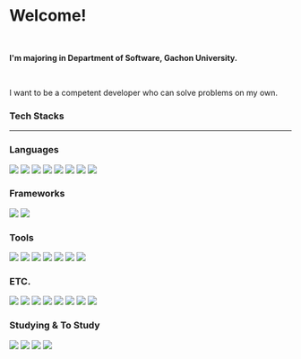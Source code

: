 # Welcome!
<br>
<p><b>I'm majoring in Department of Software, Gachon University.</b></p>
<br>
<p>I want to be a competent developer who can solve problems on my own. </p> 
<h3> Tech Stacks </h3>
<hr>
<h3> Languages </h3>
<p>
<img src="https://img.shields.io/badge/C-A8B9CC?style=flat-square&logo=C&logoColor=FFFFFF"/>
<img src="https://img.shields.io/badge/C++-00599C?style=flat-square&logo=C++&logoColor=FFFFFF"/>
<img src="https://img.shields.io/badge/Java-FF9900?style=flat-square&logo=JAVA&logoColor=FFFFFF"/>
<img src="https://img.shields.io/badge/Python-3776AB?style=flat-square&logo=Python&logoColor=FFFFFF"/>
<img src="https://img.shields.io/badge/PHP-777BB4?style=flat-square&logo=PHP&logoColor=FFFFFF"/>
<img src="https://img.shields.io/badge/Dart-0175C2?style=flat-square&logo=Dart&logoColor=FFFFFF"/>
<img src="https://img.shields.io/badge/JavaScript-F7DF1E?style=flat-square&logo=JavaScript&logoColor=FFFFFF"/>
<img src="https://img.shields.io/badge/Kotlin-7F52FF?style=flat-square&logo=Kotlin&logoColor=FFFFFF"/>
  </p>
<h3> Frameworks </h3>
<p>
<img src="https://img.shields.io/badge/Android-3DDC84?style=flat-square&logo=Android&logoColor=FFFFFF"/>
<img src="https://img.shields.io/badge/Flutter-02569B?style=flat-square&logo=Flutter&logoColor=FFFFFF"/>
</p>
<h3> Tools </h3>
<p>
<img src="https://img.shields.io/badge/Visual%20Studio%20Code-007ACC?style=flat-square&logo=Visual%20Studio%20Code&logoColor=FFFFFF"/>
<img src="https://img.shields.io/badge/Android%20Studio-3DDC84?style=flat-square&logo=Android%20Studio&logoColor=FFFFFF"/>
<img src="https://img.shields.io/badge/Pycharm-000000?style=flat-square&logo=Pycharm&logoColor=FFFFFF"/>
<img src="https://img.shields.io/badge/Eclipse-2C2255?style=flat-square&logo=Eclipse&logoColor=FFFFFF"/>
<img src="https://img.shields.io/badge/XCode-147EFB?style=flat-square&logo=XCode&logoColor=FFFFFF"/>
<img src="https://img.shields.io/badge/GitKraken-179287?style=flat-square&logo=GitKraken&logoColor=FFFFFF"/>
<img src="https://img.shields.io/badge/IntelliJIDEA-000000?style=flat-square&logo=IntelliJIDEA&logoColor=FFFFFF"/>


</p>
<h3> ETC. </h3>
<p>
<img src="https://img.shields.io/badge/Firebase-FFCA28?style=flat-square&logo=Firebase&logoColor=FFFFFF"/>
<img src="https://img.shields.io/badge/Arduino-00979D?style=flat-square&logo=Arduino&logoColor=FFFFFF"/>
<img src="https://img.shields.io/badge/MySQL-4479A1?style=flat-square&logo=MySQL&logoColor=FFFFFF"/>
<img src="https://img.shields.io/badge/SQLite-003B57?style=flat-square&logo=SQLite&logoColor=FFFFFF"/>
<img src="https://img.shields.io/badge/Git-F05032?style=flat-square&logo=Git&logoColor=FFFFFF"/>
<img src="https://img.shields.io/badge/Notion-000000?style=flat-square&logo=Notion&logoColor=FFFFFF"/>
<img src="https://img.shields.io/badge/Slack-4A154B?style=flat-square&logo=Slack&logoColor=FFFFFF"/>
<img src="https://img.shields.io/badge/MarkDown-000000?style=flat-square&logo=MarkDown&logoColor=FFFFFF"/>

</p>
<h3> Studying & To Study </h3>
<p>
<img src="https://img.shields.io/badge/MongoDB-47A248?style=flat-square&logo=MongoDB&logoColor=FFFFFF"/>
<img src="https://img.shields.io/badge/Node.js-339933?style=flat-square&logo=Node.js&logoColor=FFFFFF"/>
<img src="https://img.shields.io/badge/Spring-6DB33F?style=flat-square&logo=Spring&logoColor=FFFFFF"/>
<img src="https://img.shields.io/badge/Django-092E20?style=flat-square&logo=Django&logoColor=FFFFFF"/>
</p>

<!--
**SeungGun/SeungGun** is a ✨ _special_ ✨ repository because its `README.md` (this file) appears on your GitHub profile.

Here are some ideas to get you started:

- 🔭 I’m currently working on ...
- 🌱 I’m currently learning ...
- 👯 I’m looking to collaborate on ...
- 🤔 I’m looking for help with ...
- 💬 Ask me about ...
- 📫 How to reach me: ...
- 😄 Pronouns: ...
- ⚡ Fun fact: ...
-->
